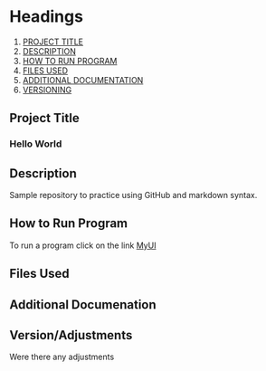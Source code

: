 # Headings
1. [PROJECT TITLE](#Project-Title)
2. [DESCRIPTION](#Description)
3. [HOW TO RUN PROGRAM](#How-to-run-program)
4. [FILES USED](#files-used)
5. [ADDITIONAL DOCUMENTATION](#additional-documentation)
6. [VERSIONING](#versioning)

## Project Title

### Hello World

## Description

Sample repository to practice using GitHub and markdown syntax.

## How to Run Program

To run a program click on the link [MyUI](https://myui.uiowa.edu)

## Files Used

## Additional Documenation

## Version/Adjustments
  
Were there any adjustments 
